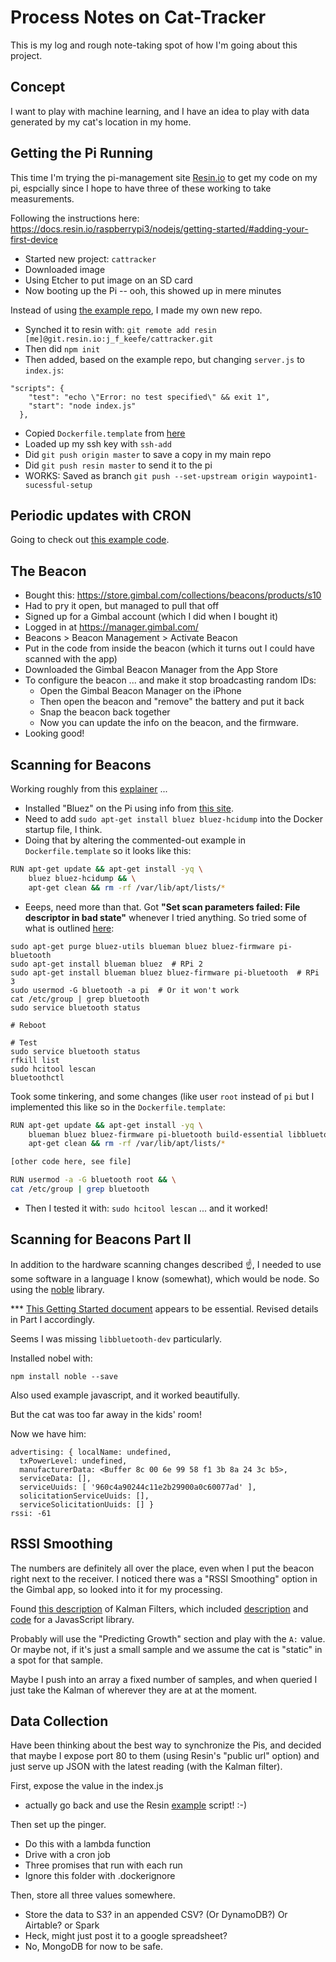 # Process Notes on Cat-Tracker

This is my log and rough note-taking spot of how I'm going about this project.

## Concept

I want to play with machine learning, and I have an idea to play with data generated by my cat's location in my home.

## Getting the Pi Running

This time I'm trying the pi-management site [Resin.io](http://resin.io) to get my code on my pi, espcially since I hope to have three of these working to take measurements.

Following the instructions here: https://docs.resin.io/raspberrypi3/nodejs/getting-started/#adding-your-first-device

- Started new project: `cattracker`
- Downloaded image
- Using Etcher to put image on an SD card
- Now booting up the Pi -- ooh, this showed up in mere minutes


Instead of using [the example repo](https://github.com/resin-io-projects/simple-server-node), I made my own new repo.

- Synched it to resin with: `git remote add resin [me]@git.resin.io:j_f_keefe/cattracker.git`
- Then did `npm init`
- Then added, based on the example repo, but changing `server.js` to `index.js`: 
```
"scripts": {
    "test": "echo \"Error: no test specified\" && exit 1",
    "start": "node index.js"
  },
```
- Copied `Dockerfile.template` from [here](https://github.com/resin-io-projects/simple-server-node/blob/master/Dockerfile.template)
- Loaded up my ssh key with `ssh-add`
- Did `git push origin master` to save a copy in my main repo
- Did `git push resin master` to send it to the pi
- WORKS: Saved as branch `git push --set-upstream origin waypoint1-sucessful-setup`

## Periodic updates with CRON

Going to check out [this example code](https://github.com/resin-io-playground/cron-example/blob/master/Dockerfile.template).

## The Beacon

- Bought this: https://store.gimbal.com/collections/beacons/products/s10
- Had to pry it open, but managed to pull that off
- Signed up for a Gimbal account (which I did when I bought it)
- Logged in at https://manager.gimbal.com/
- Beacons > Beacon Management > Activate Beacon
- Put in the code from inside the beacon (which it turns out I could have scanned with the app)
- Downloaded the Gimbal Beacon Manager from the App Store
- To configure the beacon ... and make it stop broadcasting random IDs:
    - Open the Gimbal Beacon Manager on the iPhone
    - Then open the beacon and "remove" the battery and put it back
    - Snap the beacon back together
    - Now you can update the info on the beacon, and the firmware.
- Looking good!

## Scanning for Beacons

Working roughly from this [explainer](https://blog.truthlabs.com/beacon-tracking-with-node-js-and-raspberry-pi-794afa880318) ...

- Installed "Bluez" on the Pi using info from [this site](https://www.thepolyglotdeveloper.com/2016/09/scan-bluetooth-enabled-ibeacons-via-raspberry-pi-iot-device/).
- Need to add `sudo apt-get install bluez bluez-hcidump` into the Docker startup file, I think.
- Doing that by altering the commented-out example in `Dockerfile.template` so it looks like this:
```bash
RUN apt-get update && apt-get install -yq \
    bluez bluez-hcidump && \
    apt-get clean && rm -rf /var/lib/apt/lists/*
```
- Eeeps, need more than that. Got **"Set scan parameters failed: File descriptor in bad state"** whenever I tried anything. So tried some of what is outlined [here](https://www.raspberrypi.org/forums/viewtopic.php?f=63&t=141850):

```shell
sudo apt-get purge bluez-utils blueman bluez bluez-firmware pi-bluetooth
sudo apt-get install blueman bluez  # RPi 2
sudo apt-get install blueman bluez bluez-firmware pi-bluetooth  # RPi 3
sudo usermod -G bluetooth -a pi  # Or it won't work
cat /etc/group | grep bluetooth
sudo service bluetooth status

# Reboot

# Test
sudo service bluetooth status
rfkill list
sudo hcitool lescan
bluetoothctl
```

Took some tinkering, and some changes (like user `root` instead of `pi` but I implemented this like so in the `Dockerfile.template`:

```bash
RUN apt-get update && apt-get install -yq \
    blueman bluez bluez-firmware pi-bluetooth build-essential libbluetooth-dev libudev-dev && \
    apt-get clean && rm -rf /var/lib/apt/lists/*

[other code here, see file]

RUN usermod -a -G bluetooth root && \
cat /etc/group | grep bluetooth
```

- Then I tested it with: `sudo hcitool lescan` ... and it worked!

## Scanning for Beacons Part II

In addition to the hardware scanning changes described ☝️, I needed to use some software in a language I know (somewhat), which would be node. So using the [noble](https://github.com/sandeepmistry/noble) library.

*** [This Getting Started document](https://github.com/sandeepmistry/noble/wiki/Getting-started) appears to be essential. Revised details in Part I accordingly.

Seems I was missing `libbluetooth-dev` particularly.

Installed nobel with:
```
npm install noble --save
```
Also used example javascript, and it worked beautifully.

But the cat was too far away in the kids' room!

Now we have him:
```
advertising: { localName: undefined,
  txPowerLevel: undefined,
  manufacturerData: <Buffer 8c 00 6e 99 58 f1 3b 8a 24 3c b5>,
  serviceData: [],
  serviceUuids: [ '960c4a90244c11e2b29900a0c60077ad' ],
  solicitationServiceUuids: [],
  serviceSolicitationUuids: [] }
rssi: -61
```

## RSSI Smoothing

The numbers are definitely all over the place, even when I put the beacon right next to the receiver. I noticed there was a "RSSI Smoothing" option in the Gimbal app, so looked into it for my processing.

Found [this description](https://www.wouterbulten.nl/blog/tech/kalman-filters-explained-removing-noise-from-rssi-signals/) of Kalman Filters, which included [description](https://www.wouterbulten.nl/blog/tech/lightweight-javascript-library-for-noise-filtering/) and [code](https://github.com/wouterbulten/kalmanjs) for a JavasScript library.

Probably will use the "Predicting Growth" section and play with the `A:` value. Or maybe not, if it's just a small sample and we assume the cat is "static" in a spot for that sample.

Maybe I push into an array a fixed number of samples, and when queried I just take the Kalman of wherever they are at at the moment.

## Data Collection

Have been thinking about the best way to synchronize the Pis, and decided that maybe I expose port 80 to them (using Resin's "public url" option) and just serve up JSON with the latest reading (with the Kalman filter).

First, expose the value in the index.js

- actually go back and use the Resin [example](https://github.com/resin-io-projects/simple-server-node) script! :-)


Then set up the pinger.

- Do this with a lambda function
- Drive with a cron job
- Three promises that run with each run
- Ignore this folder with .dockerignore

Then, store all three values somewhere.

- Store the data to S3? in an appended CSV? (Or DynamoDB?) Or Airtable? or Spark
- Heck, might just post it to a google spreadsheet?
- No, MongoDB for now to be safe.





